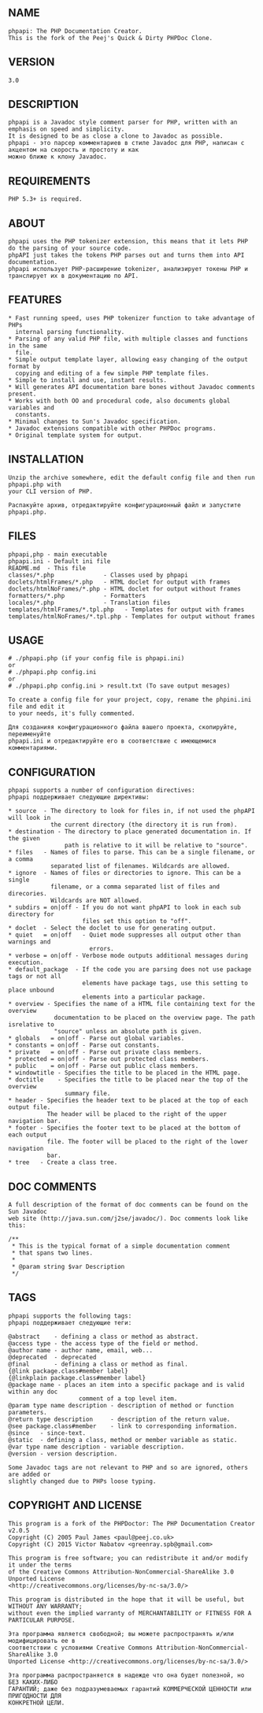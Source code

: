 NAME
----
    phpapi: The PHP Documentation Creator.
    This is the fork of the Peej's Quick & Dirty PHPDoc Clone.

VERSION
-------
	3.0

DESCRIPTION
-----------
    phpapi is a Javadoc style comment parser for PHP, written with an emphasis on speed and simplicity.
    It is designed to be as close a clone to Javadoc as possible.
    phpapi - это парсер комментариев в стиле Javadoc для PHP, написан с акцентом на скорость и простоту и как
    можно ближе к клону Javadoc.

REQUIREMENTS
------------
    PHP 5.3+ is required.

ABOUT
-----
    phpapi uses the PHP tokenizer extension, this means that it lets PHP do the parsing of your source code.
    phpAPI just takes the tokens PHP parses out and turns them into API documentation.
    phpapi использует PHP-расширение tokenizer, анализирует токены PHP и транслирует их в документацию по API.

FEATURES
--------
    * Fast running speed, uses PHP tokenizer function to take advantage of PHPs
      internal parsing functionality.
    * Parsing of any valid PHP file, with multiple classes and functions in the same
      file.
    * Simple output template layer, allowing easy changing of the output format by
      copying and editing of a few simple PHP template files.
    * Simple to install and use, instant results.
    * Will generates API documentation bare bones without Javadoc comments present.
    * Works with both OO and procedural code, also documents global variables and
      constants.
    * Minimal changes to Sun's Javadoc specification.
    * Javadoc extensions compatible with other PHPDoc programs.
    * Original template system for output.

INSTALLATION
------------
    Unzip the archive somewhere, edit the default config file and then run phpapi.php with
    your CLI version of PHP.

    Распакуйте архив, отредактируйте конфигурационный файл и запустите phpapi.php.

FILES
-----
    phpapi,php - main executable
    phpapi.ini - Default ini file
    README.md  - This file
    classes/*.php              - Classes used by phpapi
    doclets/htmlFrames/*.php   - HTML doclet for output with frames
    doclets/htmlNoFrames/*.php - HTML doclet for output without frames
    formatters/*.php           - Formatters
    locales/*.php              - Translation files
    templates/htmlFrames/*.tpl.php   - Templates for output with frames
    templates/htmlNoFrames/*.tpl.php - Templates for output without frames

USAGE
-----
    # ./phpapi.php (if your config file is phpapi.ini)
    or
	# ./phpapi.php config.ini
    or
    # ./phpapi.php config.ini > result.txt (To save output mesages)

    To create a config file for your project, copy, rename the phpini.ini file and edit it
    to your needs, it's fully commented.

    Для созданияя конфигурационного файла вашего проекта, скопируйте, переименуйте
    phpapi.ini и отредактируйте его в соответствие с имеющемися комментариями.

CONFIGURATION
-------------
    phpapi supports a number of configuration directives:
    phpapi поддерживает следующие директивы:

    * source  - The directory to look for files in, if not used the phpAPI will look in
                the current directory (the directory it is run from).
    * destination - The directory to place generated documentation in. If the given
                    path is relative to it will be relative to "source".
    * files   - Names of files to parse. This can be a single filename, or a comma
                separated list of filenames. Wildcards are allowed.
    * ignore  - Names of files or directories to ignore. This can be a single
                filename, or a comma separated list of files and direcories.
                Wildcards are NOT allowed.
    * subdirs = on|off - If you do not want phpAPI to look in each sub directory for
                         files set this option to "off".
    * doclet  - Select the doclet to use for generating output.
    * quiet   = on|off   - Quiet mode suppresses all output other than warnings and
                           errors.
    * verbose = on|off - Verbose mode outputs additional messages during execution.
    * default_package  - If the code you are parsing does not use package tags or not all
                         elements have package tags, use this setting to place unbound
                         elements into a particular package.
    * overview - Specifies the name of a HTML file containing text for the overview
                 documentation to be placed on the overview page. The path isrelative to
                 "source" unless an absolute path is given.
    * globals   = on|off - Parse out global variables.
    * constants = on|off - Parse out constants.
    * private   = on|off - Parse out private class members.
    * protected = on|off - Parse out protected class members.
    * public    = on|off - Parse out public class members.
    * windowtitle - Specifies the title to be placed in the HTML page.
    * doctitle    - Specifies the title to be placed near the top of the overview
                    summary file.
    * header - Specifies the header text to be placed at the top of each output file.
               The header will be placed to the right of the upper navigation bar.
    * footer - Specifies the footer text to be placed at the bottom of each output
               file. The footer will be placed to the right of the lower navigation
               bar.
    * tree   - Create a class tree.

DOC COMMENTS
------------
    A full description of the format of doc comments can be found on the Sun Javadoc
    web site (http://java.sun.com/j2se/javadoc/). Doc comments look like this:

	/**
	 * This is the typical format of a simple documentation comment
	 * that spans two lines.
	 * 
	 * @param string $var Description
	 */

TAGS
----
    phpapi supports the following tags:
    phpapi поддерживает следующие теги:

	@abstract    - defining a class or method as abstract.
	@access type - the access type of the field or method.
	@author name - author name, email, web...
	@deprecated  - deprecated
	@final       - defining a class or method as final.
	{@link package.class#member label}
	{@linkplain package.class#member label}
	@package name - places an item into a specific package and is valid within any doc
                        comment of a top level item.
	@param type name description - description of method or function parameters.
	@return type description     - description of the return value.
	@see package.class#member    - link to corresponding information.
	@since   - since-text.
	@static  - defining a class, method or member variable as static.
	@var type name description - variable description.
	@version - version description.

    Some Javadoc tags are not relevant to PHP and so are ignored, others are added or
    slightly changed due to PHPs loose typing.

COPYRIGHT AND LICENSE
---------------------
    This program is a fork of the PHPDoctor: The PHP Documentation Creator v2.0.5
    Copyright (C) 2005 Paul James <paul@peej.co.uk>
    Copyright (C) 2015 Victor Nabatov <greenray.spb@gmail.com>

    This program is free software; you can redistribute it and/or modify it under the terms
    of the Creative Commons Attribution-NonCommercial-ShareAlike 3.0 Unported License
    <http://creativecommons.org/licenses/by-nc-sa/3.0/>

    This program is distributed in the hope that it will be useful, but WITHOUT ANY WARRANTY;
    without even the implied warranty of MERCHANTABILITY or FITNESS FOR A PARTICULAR PURPOSE.

    Эта программа является свободной; вы можете распространять и/или модифицировать ее в
    соответствии с условиями Creative Commons Attribution-NonCommercial-ShareAlike 3.0
    Unported License <http://creativecommons.org/licenses/by-nc-sa/3.0/>

    Эта программа распространяется в надежде что она будет полезной, но БЕЗ КАКИХ-ЛИБО
    ГАРАНТИЙ; даже без подразумеваемых гарантий КОММЕРЧЕСКОЙ ЦЕННОСТИ или ПРИГОДНОСТИ ДЛЯ
    КОНКРЕТНОЙ ЦЕЛИ.
